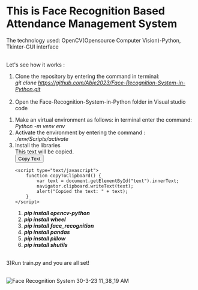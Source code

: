 <h1>This is Face Recognition Based Attendance Management System</h1> 
The technology used: OpenCV(Opensource Computer Vision)-Python, Tkinter-GUI interface<br><br>

Let's see how it works :<br>
1) Clone the repository by entering the command in terminal:<br>
  <i>   git clone https://github.com/Abie2023/Face-Recognition-System-in-Python.git </i> <br><br>
2) Open the Face-Recognition-System-in-Python folder in Visual studio code
<ol>
<li>Make an virtual environment as follows:
in terminal enter the command: <i>Python -m venv env</i>
<li>Activate the environment by entering the command : <i> ./env/Scripts/activate</i>
<li>Install the libraries 
  <!DOCTYPE html>
<html>
<head>
	<title>Copy Text</title>
</head>
<body>
	<div id="text">This text will be copied.</div>
	<button onclick="copyToClipboard()">Copy Text</button>

	<script type="text/javascript">
		function copyToClipboard() {
			var text = document.getElementById("text").innerText;
			navigator.clipboard.writeText(text);
			alert("Copied the text: " + text);
		}
	</script>
</body>
</html>
<ol><li><i><b>pip install opencv-python</b></i>
<li><i><b>pip install wheel</b></i>
<li><i><b>pip install face_recognition</b></i>
<li><i><b>pip install pandas</b></i>
<li><i><b>pip install pillow</b></i>
<li><i><b>pip install shutils</b></i></ol></ol>
<br>
3)Run train.py and you are all set!<br><br>

![Face Recognition System 30-3-23 11_38_19 AM](https://user-images.githubusercontent.com/124857975/228792713-291db25d-f74a-46a7-824f-997c6296dfd8.png)
